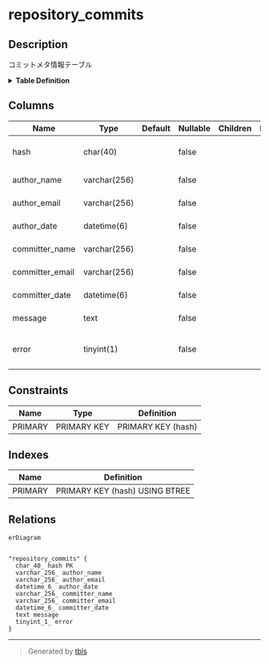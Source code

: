 # repository_commits

## Description

コミットメタ情報テーブル

<details>
<summary><strong>Table Definition</strong></summary>

```sql
CREATE TABLE `repository_commits` (
  `hash` char(40) NOT NULL COMMENT 'Commit SHA-1 Hash',
  `author_name` varchar(256) NOT NULL COMMENT 'Author Name',
  `author_email` varchar(256) NOT NULL COMMENT 'Author Email',
  `author_date` datetime(6) NOT NULL COMMENT 'Author Date',
  `committer_name` varchar(256) NOT NULL COMMENT 'Committer Name',
  `committer_email` varchar(256) NOT NULL COMMENT 'Committer Email',
  `committer_date` datetime(6) NOT NULL COMMENT 'Commit Date',
  `message` text NOT NULL COMMENT 'Commit Message',
  `error` tinyint(1) NOT NULL COMMENT 'メタ情報取得に失敗したか',
  PRIMARY KEY (`hash`)
) ENGINE=InnoDB DEFAULT CHARSET=utf8mb4 COLLATE=utf8mb4_general_ci COMMENT='コミットメタ情報テーブル'
```

</details>

## Columns

| Name | Type | Default | Nullable | Children | Parents | Comment |
| ---- | ---- | ------- | -------- | -------- | ------- | ------- |
| hash | char(40) |  | false |  |  | Commit SHA-1 Hash |
| author_name | varchar(256) |  | false |  |  | Author Name |
| author_email | varchar(256) |  | false |  |  | Author Email |
| author_date | datetime(6) |  | false |  |  | Author Date |
| committer_name | varchar(256) |  | false |  |  | Committer Name |
| committer_email | varchar(256) |  | false |  |  | Committer Email |
| committer_date | datetime(6) |  | false |  |  | Commit Date |
| message | text |  | false |  |  | Commit Message |
| error | tinyint(1) |  | false |  |  | メタ情報取得に失敗したか |

## Constraints

| Name | Type | Definition |
| ---- | ---- | ---------- |
| PRIMARY | PRIMARY KEY | PRIMARY KEY (hash) |

## Indexes

| Name | Definition |
| ---- | ---------- |
| PRIMARY | PRIMARY KEY (hash) USING BTREE |

## Relations

```mermaid
erDiagram


"repository_commits" {
  char_40_ hash PK
  varchar_256_ author_name
  varchar_256_ author_email
  datetime_6_ author_date
  varchar_256_ committer_name
  varchar_256_ committer_email
  datetime_6_ committer_date
  text message
  tinyint_1_ error
}
```

---

> Generated by [tbls](https://github.com/k1LoW/tbls)
